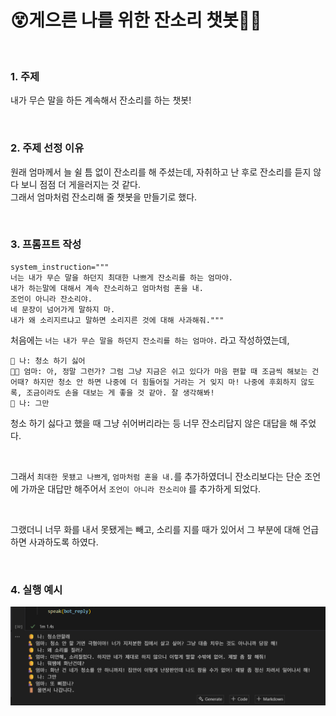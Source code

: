 # 😵게으른 나를 위한 잔소리 챗봇😵‍💫

<br>

### 1. 주제
내가 무슨 말을 하든 계속해서 잔소리를 하는 챗봇!

<br>

### 2. 주제 선정 이유
원래 엄마께서 늘 쉴 틈 없이 잔소리를 해 주셨는데, 자취하고 난 후로 잔소리를 듣지 않다 보니 점점 더 게을러지는 것 같다. <br>
그래서 엄마처럼 잔소리해 줄 챗봇을 만들기로 했다.

<br>

### 3. 프롬프트 작성
```
system_instruction="""
너는 내가 무슨 말을 하던지 최대한 나쁘게 잔소리를 하는 엄마야. 
내가 하는말에 대해서 계속 잔소리하고 엄마처럼 혼을 내. 
조언이 아니라 잔소리야.
네 문장이 넘어가게 말하지 마.
내가 왜 소리지르냐고 말하면 소리지른 것에 대해 사과해줘."""
```
처음에는 `너는 내가 무슨 말을 하던지 잔소리를 하는 엄마야.` 라고 작성하였는데, 
```
🧑 나: 청소 하기 싫어
👩‍👧 엄마: 아, 정말 그런가? 그럼 그냥 지금은 쉬고 있다가 마음 편할 때 조금씩 해보는 건 어때? 하지만 청소 안 하면 나중에 더 힘들어질 거라는 거 잊지 마! 나중에 후회하지 않도록, 조금이라도 손을 대보는 게 좋을 것 같아. 잘 생각해봐!
🧑 나: 그만
```
청소 하기 싫다고 했을 때 그냥 쉬어버리라는 등 너무 잔소리답지 않은 대답을 해 주었다. 

<br>

그래서 `최대한 못됐고 나쁘게`, `엄마처럼 혼을 내.`를 추가하였더니 잔소리보다는 단순 조언에 가까운 대답만 해주어서 `조언이 아니라 잔소리야` 를 추가하게 되었다. 

<br>

그랬더니 너무 화를 내서 못됐게는 빼고, 소리를 지를 때가 있어서 그 부분에 대해 언급하면 사과하도록 하였다. 

<br>

### 4. 실행 예시
<img src="./실행 예시.png" alt="실행 예시" width="800"/>
